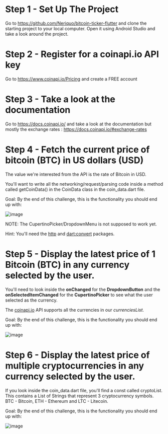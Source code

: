# Step 1 - Set Up The Project

Go to https://github.com/Neriquo/bitcoin-ticker-flutter and clone the starting project to your local computer. Open it using Android Studio and take a look around the project.

# Step 2 - Register for a coinapi.io API key

Go to https://www.coinapi.io/Pricing and create a FREE account

# Step 3 - Take a look at the documentation

Go to https://docs.coinapi.io/ and take a look at the documentation but mostly the exchange rates : https://docs.coinapi.io/#exchange-rates

# Step 4 - Fetch the current price of bitcoin (BTC) in US dollars (USD)

The value we're interested from the API is the rate of Bitcoin in USD.

You'll want to write all the networking/request/parsing code inside a method called getCoinData() in the CoinData class in the coin_data.dart file.

Goal: By the end of this challenge, this is the functionality you should end up with:

![image](https://github.com/Neriquo/bitcoin-ticker-flutter/blob/main-challenge/images/1.gif?raw=true)

NOTE: The CupertinoPicker/DropdownMenu is not supposed to work yet.

Hint: You'll need the [http](https://pub.dev/packages/http#-installing-tab-) and [dart:convert](https://api.dart.dev/stable/2.2.0/dart-convert/dart-convert-library.html) packages.

# Step 5 - Display the latest price of 1 Bitcoin (BTC) in any currency selected by the user.

You'll need to look inside the **onChanged** for the **DropdownButton** and the **onSelectedItemChanged** for the **CupertinoPicker** to see what the user selected as the currency.

The [coinapi.io](https://docs.coinapi.io/#get-specific-rate-get) API supports all the currencies in our *currenciesList*.

Goal: By the end of this challenge, this is the functionality you should end up with:

![image](https://github.com/Neriquo/bitcoin-ticker-flutter/blob/main-challenge/images/2.gif?raw=true)

# Step 6 - Display the latest price of multiple cryptocurrencies in any currency selected by the user.

If you look inside the coin_data.dart file, you'll find a const called cryptoList. This contains a List of Strings that represent 3 cryptocurrency symbols. BTC - Bitcoin, ETH - Ethereum and LTC - Litecoin.

Goal: By the end of this challenge, this is the functionality you should end up with:

![image](https://github.com/Neriquo/bitcoin-ticker-flutter/blob/main-challenge/images/3.gif?raw=true)

